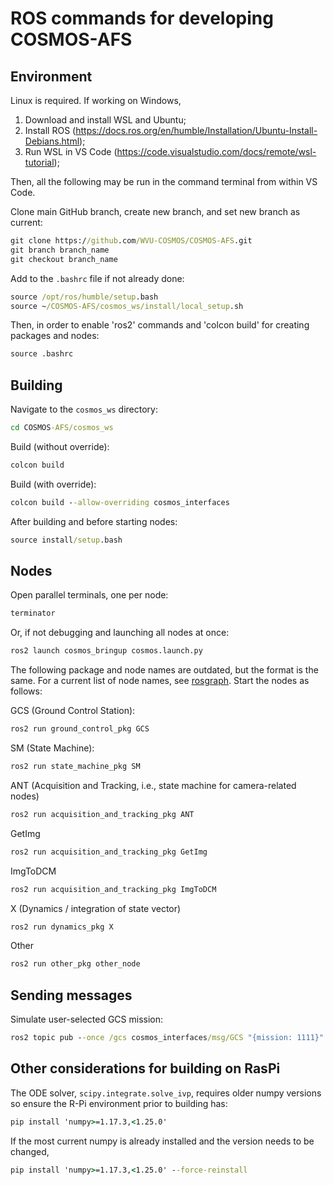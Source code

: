 # ROS commands for developing COSMOS-AFS

## Environment

Linux is required. If working on Windows,
1. Download and install WSL and Ubuntu;
2. Install ROS (https://docs.ros.org/en/humble/Installation/Ubuntu-Install-Debians.html);
3. Run WSL in VS Code (https://code.visualstudio.com/docs/remote/wsl-tutorial);

Then, all the following may be run in the command terminal from within VS Code.

Clone main GitHub branch, create new branch, and set new branch as current:
```cmd
git clone https://github.com/WVU-COSMOS/COSMOS-AFS.git
git branch branch_name
git checkout branch_name
```

Add to the ```.bashrc``` file if not already done:
```cmd
source /opt/ros/humble/setup.bash
source ~/COSMOS-AFS/cosmos_ws/install/local_setup.sh
```

Then, in order to enable 'ros2' commands and 'colcon build' for creating packages and nodes:
```cmd
source .bashrc
```

## Building

Navigate to the ```cosmos_ws``` directory:
```cmd
cd COSMOS-AFS/cosmos_ws
```

Build (without override):
```cmd
colcon build
```

Build (with override):
```cmd
colcon build --allow-overriding cosmos_interfaces
```

After building and before starting nodes:
```cmd
source install/setup.bash
```

## Nodes

Open parallel terminals, one per node:
```cmd
terminator
```

Or, if not debugging and launching all nodes at once:
```cmd
ros2 launch cosmos_bringup cosmos.launch.py
```

The following package and node names are outdated, but the format is the same. For a current list of node names, see [rosgraph](/_static/rosgraph.png). Start the nodes as follows:

GCS (Ground Control Station):
```cmd
ros2 run ground_control_pkg GCS
```

SM (State Machine):
```cmd
ros2 run state_machine_pkg SM
```

ANT (Acquisition and Tracking, i.e., state machine for camera-related nodes)
```cmd
ros2 run acquisition_and_tracking_pkg ANT
```

GetImg
```cmd
ros2 run acquisition_and_tracking_pkg GetImg
```

ImgToDCM
```cmd
ros2 run acquisition_and_tracking_pkg ImgToDCM
```

X (Dynamics / integration of state vector)
```cmd
ros2 run dynamics_pkg X
```

Other
```cmd
ros2 run other_pkg other_node
```

## Sending messages

Simulate user-selected GCS mission:
```cmd
ros2 topic pub --once /gcs cosmos_interfaces/msg/GCS "{mission: 1111}"
```

## Other considerations for building on RasPi

The ODE solver, ```scipy.integrate.solve_ivp```, requires older numpy versions so ensure the R-Pi environment prior to building has:
```cmd
pip install 'numpy>=1.17.3,<1.25.0'
```

If the most current numpy is already installed and the version needs to be changed,
```cmd
pip install 'numpy>=1.17.3,<1.25.0' --force-reinstall
```
